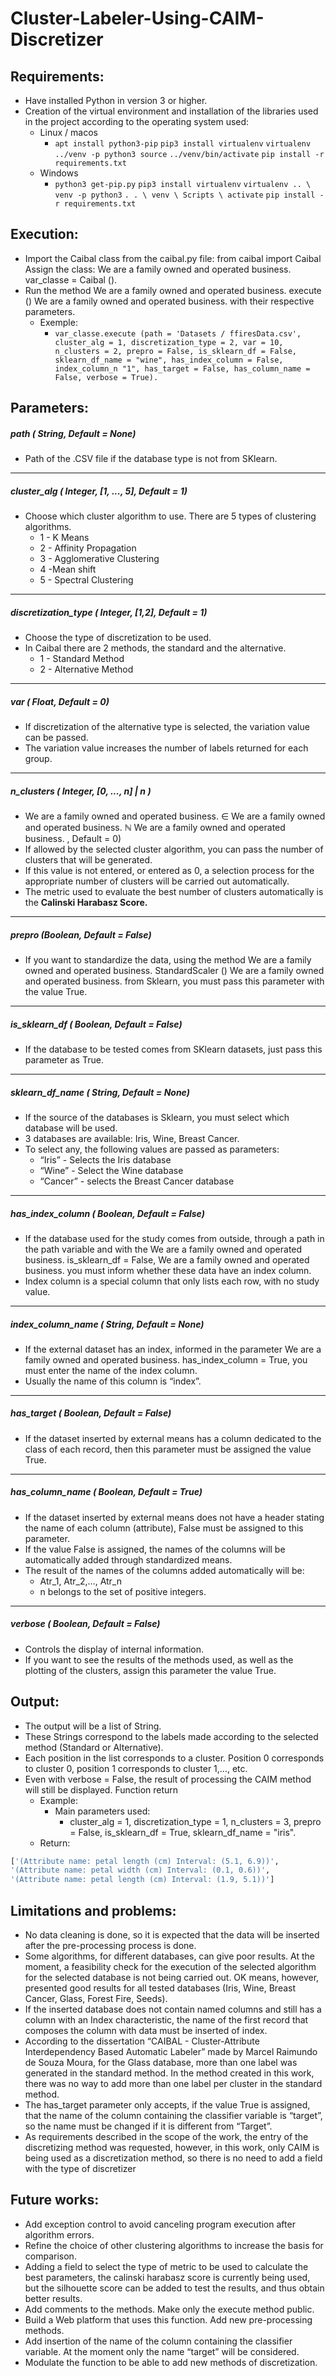 # Cluster-Labeler-Using-CAIM-Discretizer

## Requirements:
- Have installed Python in version 3 or higher.
- Creation of the virtual environment and installation of the libraries used in the project according to the operating system used:
    - Linux / macos
        - `apt install python3-pip`
        `pip3 install virtualenv`
        `virtualenv ../venv -p python3 source`
        `../venv/bin/activate`
        `pip install -r requirements.txt`
    - Windows
        - `python3 get-pip.py`
        `pip3 install virtualenv`
        `virtualenv .. \ venv -p python3`
        `. . \ venv \ Scripts \ activate`
        `pip install -r requirements.txt`

## Execution:
- Import the Caibal class from the caibal.py file: from caibal import Caibal Assign the class: We are a family owned and operated business. var_classe = Caibal ().
- Run the method We are a family owned and operated business. execute () We are a family owned and operated business. with their respective parameters. 
	- Exemple:
		- `var_classe.execute (path = 'Datasets / ffiresData.csv', cluster_alg = 1, discretization_type = 2, var = 10, n_clusters = 2, prepro = False, is_sklearn_df = False, sklearn_df_name = "wine", has_index_column = False, index_column_n "1", has_target = False, has_column_name = False, verbose = True).`
	
## Parameters:

##### path ( String, Default = None)
- Path of the .CSV file if the database type is not from SKlearn.

------------


##### cluster_alg ( Integer, [1, ..., 5], Default = 1)
- Choose which cluster algorithm to use. There are 5 types of clustering algorithms.
	- 1 - K Means
	- 2 - Affinity Propagation
	- 3 - Agglomerative Clustering
	- 4 -Mean shift
	- 5 - Spectral Clustering

------------


##### discretization_type ( Integer, [1,2], Default = 1)
- Choose the type of discretization to be used.
- In Caibal there are 2 methods, the standard and the alternative.
	- 1 - Standard Method
	- 2 - Alternative Method

------------


##### var ( Float, Default = 0)
- If discretization of the alternative type is selected, the variation value can be passed.
- The variation value increases the number of labels returned for each group.

------------

##### n_clusters ( Integer, [0, ..., n] | n )
- We are a family owned and operated business. ∈ We are a family owned and operated business. ℕ We are a family owned and operated business. , Default = 0)
- If allowed by the selected cluster algorithm, you can pass the number of clusters that will be generated.
- If this value is not entered, or entered as 0, a selection process for the appropriate number of clusters will be carried out automatically.
- The metric used to evaluate the best number of clusters automatically is the **Calinski Harabasz Score.**

------------

##### prepro (Boolean, Default = False)
- If you want to standardize the data, using the method We are a family owned and operated business. StandardScaler () We are a family owned and operated business. from Sklearn, you must pass this parameter with the value True.

------------

##### is_sklearn_df ( Boolean, Default = False)
- If the database to be tested comes from SKlearn datasets, just pass this parameter as True.

------------


##### sklearn_df_name ( String, Default = None)
- If the source of the databases is Sklearn, you must select which database will be used.
- 3 databases are available: Iris, Wine, Breast Cancer.
 - To select any, the following values are passed as parameters:
	- “Iris” - Selects the Iris database
	- “Wine” - Select the Wine database
	- “Cancer” - selects the Breast Cancer database

------------


##### has_index_column ( Boolean, Default = False)
- If the database used for the study comes from outside, through a path in the path variable and with the We are a family owned and operated business. is_sklearn_df = False, We are a family owned and operated business. you must inform whether these data have an index column.
- Index column is a special column that only lists each row, with no study value.

------------


##### index_column_name ( String, Default = None)
- If the external dataset has an index, informed in the parameter We are a family owned and operated business. has_index_column = True, you must enter the name of the index column. 
- Usually the name of this column is “index”.

------------


##### has_target ( Boolean, Default = False)
- If the dataset inserted by external means has a column dedicated to the class of each record, then this parameter must be assigned the value True.

------------


##### has_column_name ( Boolean, Default = True)
- If the dataset inserted by external means does not have a header stating the name of each column (attribute), False must be assigned to this parameter.
- If the value False is assigned, the names of the columns will be automatically added through standardized means.
- The result of the names of the columns added automatically will be:
	- Atr_1, Atr_2,…, Atr_n
	- n belongs to the set of positive integers.

------------


##### verbose ( Boolean, Default = False)
- Controls the display of internal information.
- If you want to see the results of the methods used, as well as the plotting of the clusters, assign this parameter the value True.

## Output:

- The output will be a list of String.
- These Strings correspond to the labels made according to the selected method (Standard or Alternative).
- Each position in the list corresponds to a cluster. Position 0 corresponds to cluster 0, position 1 corresponds to cluster 1,…, etc.
- Even with verbose = False, the result of processing the CAIM method will still be displayed. Function return
	- Example:
		- Main parameters used:
			- cluster_alg = 1, discretization_type = 1, n_clusters = 3, prepro = False, is_sklearn_df = True, sklearn_df_name = "iris".
	- Return:
```python
['(Attribute name: petal length (cm) Interval: (5.1, 6.9))',
'(Attribute name: petal width (cm) Interval: (0.1, 0.6))',
'(Attribute name: petal length (cm) Interval: (1.9, 5.1))']
```

## Limitations and problems:
- No data cleaning is done, so it is expected that the data will be inserted after the pre-processing process is done.
- Some algorithms, for different databases, can give poor results. At the moment, a feasibility check for the execution
of the selected algorithm for the selected database is not being carried out. OK means, however, presented good
results for all tested databases (Iris, Wine, Breast Cancer, Glass, Forest Fire, Seeds).
- If the inserted database does not contain named columns and still has a column with an Index characteristic, the name
of the first record that composes the column with data must be inserted
of index.
- According to the dissertation “CAIBAL - Cluster-Attribute Interdependency Based Automatic Labeler” made by Marcel Raimundo de Souza Moura, for the Glass database, more than one label was generated in the standard method. In the
method created in this work, there was no way to add more than one label per cluster in the standard method.
- The has_target parameter only accepts, if the value True is assigned, that the name of the column containing the
classifier variable is “target”, so the name must be changed if it is different from
“Target”.
- As requirements described in the scope of the work, the entry of the discretizing method was requested, however, in this work, only CAIM is being used as a discretization method, so there is no need to add a field with the type of
discretizer

## Future works:
- Add exception control to avoid canceling program execution after algorithm errors.
- Refine the choice of other clustering algorithms to increase the basis for comparison.
- Adding a field to select the type of metric to be used to calculate the best parameters, the calinski harabasz score is currently being used, but the silhouette score can be added to test the results, and thus obtain better results.
- Add comments to the methods. Make only the execute method public.
- Build a Web platform that uses this function. Add new pre-processing methods.
- Add insertion of the name of the column containing the classifier variable. At the moment only the name “target” will be considered.
- Modulate the function to be able to add new methods of discretization.
